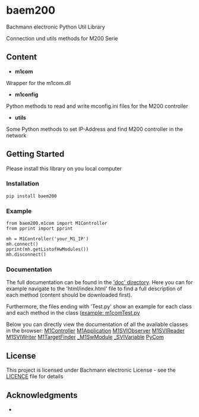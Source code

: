 # baem200

Bachmann electronic Python Util Library

Connection und utils methods for M200 Serie

## Content

* **m1com**

Wrapper for the m1com.dll

* **m1config**

Python methods to read and write mconfig.ini files for the M200 controller

* **utils**

Some Python methods to set IP-Address and find M200 controller in the network

## Getting Started

Please install this library on you local computer

### Installation

```
pip install baem200
```

### Example

```
from baem200.m1com import M1Controller
from pprint import pprint

mh = M1Controller('your_M1_IP')
mh.connect()
pprint(mh.getListofHwModules())
mh.disconnect()
```

### Documentation
The full documentation can be found in the ['doc' directory](https://github.com/bachmann-m200/baem200/tree/master/doc). Here you can for example navigate to the 'html/index.html' file to find a full description of each method (content should be downloaded first).

Furthermore, the files ending with 'Test.py' show an example for each class and each method in the class ([example: m1comTest.py](https://github.com/bachmann-m200/baem200/blob/001e40ef145846639e368c378679d27c14709921/baem200/m1comTest.py#L199)

Below you can directly view the documentation of all the available classes in the browser:
[M1Controller](http://htmlpreview.github.io/?https://github.com/bachmann-m200/baem200/blob/master/doc/html/classbaem200_1_1baem200_1_1m1com_1_1_m1_controller.html)
[M1Application](http://htmlpreview.github.io/?https://github.com/bachmann-m200/baem200/blob/master/doc/html/classbaem200_1_1baem200_1_1m1com_1_1_m1_application.html)
[M1SVIObserver](http://htmlpreview.github.io/?https://github.com/bachmann-m200/baem200/blob/master/doc/html/classbaem200_1_1baem200_1_1m1com_1_1_m1_s_v_i_observer.html)
[M1SVIReader](http://htmlpreview.github.io/?https://github.com/bachmann-m200/baem200/blob/master/doc/html/classbaem200_1_1baem200_1_1m1com_1_1_m1_s_v_i_reader.html)
[M1SVIWriter](http://htmlpreview.github.io/?https://github.com/bachmann-m200/baem200/blob/master/doc/html/classbaem200_1_1baem200_1_1m1com_1_1_m1_s_v_i_writer.html)
[M1TargetFinder](http://htmlpreview.github.io/?https://github.com/bachmann-m200/baem200/blob/master/doc/html/classbaem200_1_1baem200_1_1m1com_1_1_m1_target_finder.html)
[\_M1SwModule](http://htmlpreview.github.io/?https://github.com/bachmann-m200/baem200/blob/master/doc/html/classbaem200_1_1baem200_1_1m1com_1_1___m1_sw_module.html)
[\_SVIVariable](http://htmlpreview.github.io/?https://github.com/bachmann-m200/baem200/blob/master/doc/html/classbaem200_1_1baem200_1_1m1com_1_1___s_v_i_variable.html)
[PyCom](http://htmlpreview.github.io/?classbaem200_1_1baem200_1_1m1com_1_1_py_com.html)


## License

This project is licensed under Bachmann electronic License - see the [LICENCE](LICENCE) file for details

## Acknowledgments

* 
